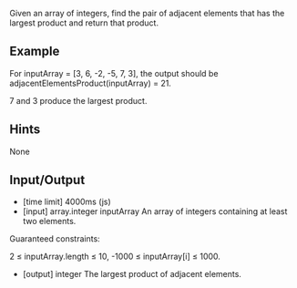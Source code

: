 Given an array of integers, find the pair of adjacent elements that has the largest product and return that product.

## Example

For inputArray = [3, 6, -2, -5, 7, 3], the output should be adjacentElementsProduct(inputArray) = 21.

7 and 3 produce the largest product.

## Hints

None

## Input/Output

* [time limit] 4000ms (js)
* [input] array.integer inputArray
An array of integers containing at least two elements.

Guaranteed constraints:

2 ≤ inputArray.length ≤ 10, -1000 ≤ inputArray[i] ≤ 1000.

* [output] integer
The largest product of adjacent elements.